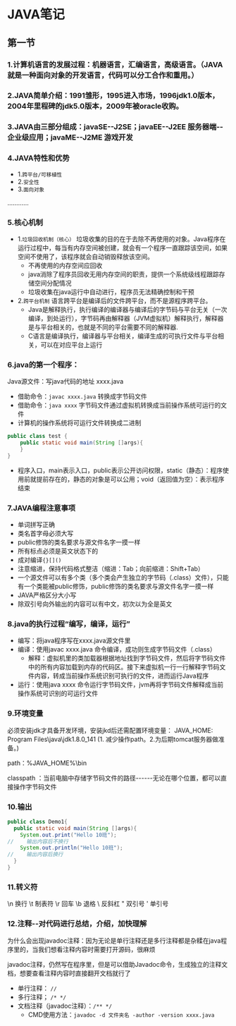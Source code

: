 # JAVA笔记

## 第一节
### 1.计算机语言的发展过程：机器语言，汇编语言，高级语言。（JAVA就是一种面向对象的开发语言，代码可以分工合作和重用。）
### 2.JAVA简单介绍：1991雏形，1995进入市场，1996jdk1.0版本，2004年里程碑的jdk5.0版本，2009年被oracle收购。
### 3.JAVA由三部分组成：javaSE--J2SE；javaEE--J2EE 服务器端--企业级应用；javaME--J2ME 游戏开发
### 4.JAVA特性和优势

- 1.`跨平台/可移植性`
- 2.`安全性`
- 3.`面向对象`

…………

### 5.核心机制
- 1.`垃圾回收机制（核心）`
垃圾收集的目的在于去除不再使用的对象。Java程序在运行过程中，每当有内存空间被创建，就会有一个程序一直跟踪该空间，如果空间不使用了，该程序就会自动销毁释放该空间。
  -  不再使用的内存空间应回收
  - java消除了程序员回收无用内存空间的职责，提供一个系统级线程跟踪存储空间分配情况
  - 垃圾收集在java运行中自动进行，程序员无法精确控制和干预
- 2.`跨平台机制`
语言跨平台是编译后的文件跨平台，而不是源程序跨平台。
  - Java是解释执行，执行编译的编译器与编译后的字节码与平台无关（一次编译，到处运行），字节码再由解释器（JVM虚拟机）解释执行，解释器是与平台相关的，也就是不同的平台需要不同的解释器.
  - C语言是编译执行，编译器与平台相关，编译生成的可执行文件与平台相关，可以在对应平台上运行
### 6.java的第一个程序：
Java源文件：写java代码的地址 xxxx.java
- 借助命令：`javac xxxx.java` 转换成字节码文件
- 借助命令：`java xxxx` 字节码文件通过虚拟机转换成当前操作系统可运行的文件
- 计算机的操作系统将可运行文件转换成二进制
```java
public class test {
    public static void main(String []args){
    }
}
```
- 程序入口，main表示入口，public表示公开访问权限，static（静态）：程序使用前就提前存在的，静态的对象是可以公用；void（返回值为空）：表示程序结束
### 7.JAVA编程注意事项
- 单词拼写正确
- 类名首字母必须大写
- public修饰的类名要求与源文件名字一摸一样
- 所有标点必须是英文状态下的
- 成对编译`{}[]()`
- 注意缩进，保持代码格式整洁（缩进：Tab；向前缩进：Shift+Tab）
- 一个源文件可以有多个类（多个类会产生独立的字节码（.class）文件），只能有一个类能被public修饰，public修饰的类名要求与源文件名字一摸一样
- JAVA严格区分大小写
- 除双引号向外输出的内容可以有中文，初次以为全是英文
### 8.java的执行过程“编写，编译，运行”
- 编写：将java程序写在xxxx.java源文件里
- 编译：使用javac xxxx.java 命令编译，成功则生成字节码文件（.class）
   - 解释：虚拟机里的类加载器根据地址找到字节码文件，然后将字节码文件中的所有内容加载到内存的代码区。接下来虚拟机一行一行解释字节码文件内容，转成当前操作系统识别可执行的文件，进而运行Java程序 
- 运行：使用java xxxx 命令运行字节码文件，jvm再将字节码文件解释成当前操作系统可识别的可运行文件
### 9.环境变量
必须安装jdk才具备开发环境，安装jkd后还需配置环境变量：
JAVA_HOME: Program Files\java\jdk1.8.0_141
(1. 减少操作path。2.为后期tomcat服务器做准备。)

path：%JAVA_HOME%\bin

classpath ：当前电脑中存储字节码文件的路径------无论在哪个位置，都可以直接操作字节码文件
### 10.输出
```java
public class Demo1{
  public static void main(String []args){
    System.out.print("Hello 10班");
//    输出内容后不换行
    System.out.println("Hello 10班");
//    输出内容后换行
  }
}
```
###  11.转义符
\n 换行 \t 制表符 \r 回车 \b 退格 \\ 反斜杠 \" 双引号 \' 单引号
### 12.注释--对代码进行总结，介绍，加快理解
为什么会出现javadoc注释：因为无论是单行注释还是多行注释都是杂糅在java程序里的，当我们想看注释内容时需要打开源码，很麻烦

javadoc注释，仍然写在程序里，但是可以借助Javadoc命令，生成独立的注释文档，想要查看注释内容时直接翻开文档就行了
- 单行注释： `//`
- 多行注释； `/* */`
- 文档注释（javadoc注释）：`/** */`
  - CMD使用方法：`javadoc -d 文件夹名 -author -version xxxx.java`









